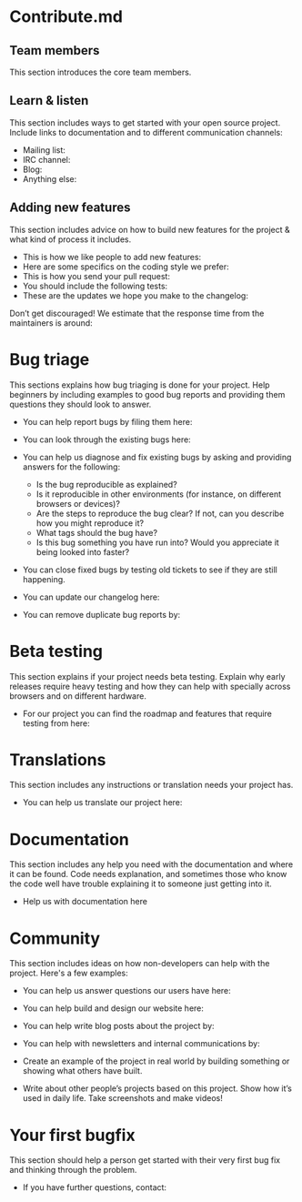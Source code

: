 # Contribute.md

## Team members

This section introduces the core team members. 

## Learn & listen

This section includes ways to get started with your open source project. Include links to documentation and to different communication channels: 

* Mailing list: 
* IRC channel:  
* Blog:         
* Anything else:  

## Adding new features

This section includes advice on how to build new features for the project & what kind of process it includes. 

* This is how we like people to add new features:         
* Here are some specifics on the coding style we prefer:   
* This is how you send your pull request:                  
* You should include the following tests:                  
* These are the updates we hope you make to the changelog: 

Don’t get discouraged! We estimate that the response time from the
maintainers is around: 

# Bug triage

This sections explains how bug triaging is done for your project. Help beginners by including examples to good bug reports and providing them questions they should look to answer. 

* You can help report bugs by filing them here: 
* You can look through the existing bugs here: 

* You can help us diagnose and fix existing bugs by asking and providing answers for the following:

  * Is the bug reproducible as explained?   
  * Is it reproducible in other environments (for instance, on different browsers or devices)?   
  * Are the steps to reproduce the bug clear? If not, can you describe how you might reproduce it?  
  * What tags should the bug have?  
  * Is this bug something you have run into? Would you appreciate it being looked into faster?  

* You can close fixed bugs by testing old tickets to see if they are still happening.
* You can update our changelog here:
* You can remove duplicate bug reports by:


# Beta testing

This section explains if your project needs beta testing. Explain why early releases require heavy testing and how they can help with specially across browsers and on different hardware. 

* For our project you can find the roadmap and features that require
testing from here: 

# Translations

This section includes any instructions or translation needs your project has. 

* You can help us translate our project here: 

# Documentation

This section includes any help you need with the documentation and where it can be found. Code needs explanation, and sometimes those who know the code well have trouble explaining it to someone just getting into it. 

* Help us with documentation here

# Community 
This section includes ideas on how non-developers can help with the project. Here's a few examples:

* You can help us answer questions our users have here: 
* You can help build and design our website here:
* You can help write blog posts about the project by: 
* You can help with newsletters and internal communications by: 

* Create an example of the project in real world by building something or
showing what others have built. 
* Write about other people’s projects based on this project. Show how
it’s used in daily life. Take screenshots and make videos!


# Your first bugfix
This section should help a person get started with their very first bug fix and thinking through the problem.

* If you have further questions, contact: 
